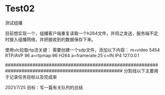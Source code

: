 # Test02
测试组播

目前想实现一个，组播客户端重复读取一个h264文件，并将之发送，服务端不定时接入组播网络，并把接收到的数据保存下来。

使用vlc拉取rtp流关键：
需要创建一个sdp文件，添加以下内容：
m=video 5454 RTP/AVP 96
a=rtpmap:96 H264
a=framerate:25
c=IN IP4 127.0.0.1


###################################################################################################
分割线以下主要用于记录任务目标以及完成率

2021/7/25 目标：写一篇有关队列的总结

